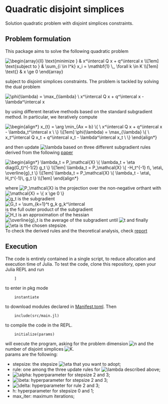 # Quadratic disjoint simplices

Solution quadratic problem with disjoint simplices constraints.

## Problem formulation

This package aims to solve the following quadratic problem

<img src="https://latex.codecogs.com/svg.latex?\fn_cm&space;\begin{array}{ll}&space;\text{minimize&space;}&space;&&space;x^\intercal&space;Q&space;x&space;&plus;&space;q^\intercal&space;x&space;\\[1em]&space;\text{subject&space;to&space;}&space;&&space;\sum_{i&space;\in&space;I^k}&space;x_i&space;=&space;\mathbf{1}&space;\,,&space;\forall&space;k&space;\in&space;K&space;\\[1em]&space;\text{}&space;&&space;x&space;\ge&space;0&space;\end{array}" title="\begin{array}{ll} \text{minimize } & x^\intercal Q x + q^\intercal x \\[1em] \text{subject to } & \sum_{i \in I^k} x_i = \mathbf{1} \,, \forall k \in K \\[1em] \text{} & x \ge 0 \end{array}" />

subject to disjoint simplices constraints. 
The problem is tackled by solving the dual problem

<img src="https://latex.codecogs.com/svg.latex?\fn_cm&space;\phi(\lambda)&space;=&space;\max_{\lambda}&space;\&space;x^\intercal&space;Q&space;x&space;&plus;&space;q^\intercal&space;x&space;-&space;\lambda^\intercal&space;x" title="\phi(\lambda) = \max_{\lambda} \ x^\intercal Q x + q^\intercal x - \lambda^\intercal x" />

by using different iterative methods based on the standard subgradient method. In particular, we iteratively compute

<img src="https://latex.codecogs.com/svg.latex?\fn_cm&space;\begin{align*}&space;x_{t}&space;=&space;\arg&space;\min_{Ax&space;=&space;b}&space;\{&space;\&space;x^\intercal&space;Q&space;x&space;&plus;&space;q^\intercal&space;x&space;-&space;\lambda_t^\intercal&space;x&space;\&space;\}&space;\\[1em]&space;\phi(\lambda)&space;=&space;\max_{\lambda}&space;\{&space;\&space;x_t^\intercal&space;Q&space;x_t&space;&plus;&space;q^\intercal&space;x_t&space;-&space;\lambda^\intercal&space;x_t&space;\&space;\}&space;\end{align*}" title="\begin{align*} x_{t} = \arg \min_{Ax = b} \{ \ x^\intercal Q x + q^\intercal x - \lambda_t^\intercal x \ \} \\[1em] \phi(\lambda) = \max_{\lambda} \{ \ x_t^\intercal Q x_t + q^\intercal x_t - \lambda^\intercal x_t \ \} \end{align*}" />

and then update <img src="https://latex.codecogs.com/svg.latex?\fn_cm&space;\lambda" title="\lambda" /> based on three different subgradient rules derived from the following [paper](https://jmlr.org/papers/volume12/duchi11a/duchi11a.pdf)

<img src="https://latex.codecogs.com/svg.latex?\fn_cm&space;\begin{align*}&space;\lambda_t&space;=&space;P_\mathcal{X}&space;\{&space;\lambda_t&space;&plus;&space;\eta&space;diag(G_t)^{-1/2}&space;g_t&space;\}&space;\\[1em]&space;\lambda_t&space;=&space;P_\mathcal{X}&space;\{&space;-H_t^{-1}&space;t\,&space;\eta\,&space;\overline{g}_t&space;\}&space;\\[1em]&space;\lambda_t&space;=&space;P_\mathcal{X}&space;\{&space;\lambda_t&space;-&space;\eta\,&space;H_t^{-1}\,&space;g_t&space;\}&space;\\[1em]&space;\end{align*}" title="\begin{align*} \lambda_t = P_\mathcal{X} \{ \lambda_t + \eta diag(G_t)^{-1/2} g_t \} \\[1em] \lambda_t = P_\mathcal{X} \{ -H_t^{-1} t\, \eta\, \overline{g}_t \} \\[1em] \lambda_t = P_\mathcal{X} \{ \lambda_t - \eta\, H_t^{-1}\, g_t \} \\[1em] \end{align*}" />

where <img src="https://latex.codecogs.com/svg.latex?\fn_cm&space;P_\mathcal{X}" title="P_\mathcal{X}" /> is the projection over the non-negative orthant with \
<img src="https://latex.codecogs.com/svg.latex?\fn_cm&space;\mathcal{X}&space;=&space;\{&space;x&space;\ge&space;0&space;\}" title="\mathcal{X} = \{ x \ge 0 \}" />  \
<img src="https://latex.codecogs.com/svg.latex?\fn_cm&space;g_t" title="g_t" /> is the subgradient \
<img src="https://latex.codecogs.com/svg.latex?\fn_cm&space;G_t&space;=&space;\sum_{k=1}^t&space;g_k&space;g_k^\intercal" title="G_t = \sum_{k=1}^t g_k g_k^\intercal" /> \
is the full outer product of the subgradient \
<img src="https://latex.codecogs.com/svg.latex?\fn_cm&space;H_t" title="H_t" /> is an approximation of the hessian \
<img src="https://latex.codecogs.com/svg.latex?\fn_cm&space;\overline{g}_t" title="\overline{g}_t" /> is the average of the subgradient until <img src="https://latex.codecogs.com/svg.latex?\fn_cm&space;t" title="t" /> and finally \
<img src="https://latex.codecogs.com/svg.latex?\fn_cm&space;\eta" title="\eta" /> is the chosen stepsize. \
To check the derived rules and the theoretical analysis, check [report](report/report.pdf)


## Execution

The code is entirely contained in a single script, to reduce allocation and execution time of Julia. 
To test the code, clone this repository, open your Julia REPL and run 
```
    ]
```
to enter in pkg mode
```
    instantiate
```
to download modules declared in [Manifest.toml](Manifest.toml). Then
```
    include(src/main.jl)
```
to compile the code in the REPL.
```
    initialize(params)
```
will execute the program, asking for the problem dimension <img src="https://latex.codecogs.com/svg.latex?\fn_cm&space;n" title="n" /> and the number of disjoint simplices <img src="https://latex.codecogs.com/svg.latex?\fn_cm&space;K" title="K" />.\
params are the following:
- stepsize: the stepsize <img src="https://latex.codecogs.com/svg.latex?\fn_cm&space;\eta" title="\eta" /> that you want to adopt;
- rule: one among the three update rules for <img src="https://latex.codecogs.com/svg.latex?\fn_cm&space;\lambda" title="\lambda" /> described above;  
- <img src="https://latex.codecogs.com/svg.latex?\fn_cm&space;\alpha" title="\alpha" />: hyperparameter for stepsize 2 and 3;
- <img src="https://latex.codecogs.com/svg.latex?\fn_cm&space;\beta" title="\beta" />: hyperparameter for stepsize 2 and 3;
- <img src="https://latex.codecogs.com/svg.latex?\fn_cm&space;\delta" title="\delta" />: hyperparameter for rule 2 and 3;
- h: hyperparameter for stepsize 0 and 1;
- max_iter: maximum iterations;
